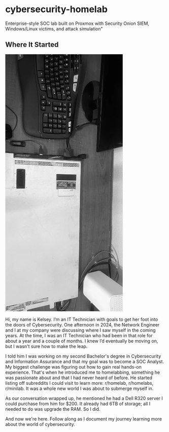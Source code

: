 # cybersecurity-homelab
Enterprise-style SOC lab built on Proxmox with Security Onion SIEM, Windows/Linux victims, and attack simulation"
## Where It Started 
![Picture of my lovely server](images/server.png)

Hi, my name is Kelsey. I’m an IT Technician with goals to get her foot into the doors of Cybersecurity. One afternoon in 2024, the Network Engineer and I at my company were discussing where I saw myself in the coming years. At the time, I was an IT Technician who had been in that role for about a year and a couple of months. I knew I’d eventually be moving on, but I wasn't sure how to make the leap.

I told him I was working on my second Bachelor's degree in Cybersecurity and Information Assurance and that my goal was to become a SOC Analyst. My biggest challenge was figuring out how to gain real hands-on experience. That's when he introduced me to homelabbing, something he was passionate about and that I had never heard of before. He started listing off subreddits I could visit to learn more: r/homelab, r/homelabs, r/minilab. It was a whole new world I was about to submerge myself in.

As our conversation wrapped up, he mentioned he had a Dell R320 server I could purchase from him for $200. It already had 6TB of storage; all I needed to do was upgrade the RAM. So I did.

And now we're here. Follow along as I document my journey learning more about the world of cybersecurity.
